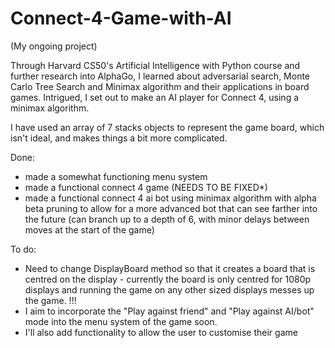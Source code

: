 # Connect-4-Game-with-AI
(My ongoing project)


Through Harvard CS50's Artificial Intelligence with Python course and further research into AlphaGo, I learned about adversarial search, Monte Carlo Tree Search and Minimax algorithm and their applications in board games. 
Intrigued, I set out to make an AI player for Connect 4, using a minimax algorithm.

I have used an array of 7 stacks objects to represent the game board, which isn't ideal, and makes things a bit more complicated. 

Done:
- made a somewhat functioning menu system
- made a functional connect 4 game (NEEDS TO BE FIXED*)
- made a functional connect 4 ai bot using minimax algorithm with alpha beta pruning to allow for a more advanced bot that can see farther into the future (can branch up to a depth of 6, with minor delays between moves at the start of the game)


To do:
- Need to change DisplayBoard method so that it creates a board that is centred on the display - currently the board is only centred for 1080p displays and running the game on any other sized displays messes up the game. !!!
- I aim to incorporate the "Play against friend" and "Play against AI/bot" mode into the menu system of the game soon.
- I'll also add functionality to allow the user to customise their game
